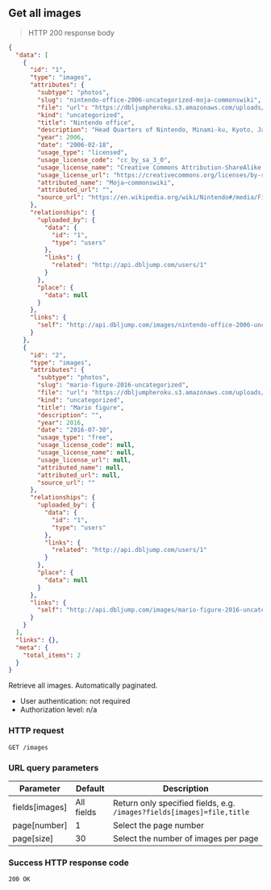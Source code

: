 ## Get all images

> HTTP 200 response body

```JSON
{
  "data": [
    {
      "id": "1",
      "type": "images",
      "attributes": {
        "subtype": "photos",
        "slug": "nintendo-office-2006-uncategorized-moja-commonswiki",
        "file": "url": "https://dbljumpheroku.s3.amazonaws.com/uploads/images/1/nintendo-hq-kyoto-2006.jpg",
        "kind": "uncategorized",
        "title": "Nintendo office",
        "description": "Head Quarters of Nintendo, Minami-ku, Kyoto, Japan. The picture was taken by the poster in February, 2006.",
        "year": 2006,
        "date": "2006-02-18",
        "usage_type": "licensed",
        "usage_license_code": "cc_by_sa_3_0",
        "usage_license_name": "Creative Commons Attribution-ShareAlike 3.0",
        "usage_license_url": "https://creativecommons.org/licenses/by-sa/3.0",
        "attributed_name": "Moja~commonswiki",
        "attributed_url": "",
        "source_url": "https://en.wikipedia.org/wiki/Nintendo#/media/File:Nintendo_office.jpg"
      },
      "relationships": {
        "uploaded_by": {
          "data": {
            "id": "1",
            "type": "users"
          },
          "links": {
            "related": "http://api.dbljump.com/users/1"
          }
        },
        "place": {
          "data": null
        }
      },
      "links": {
        "self": "http://api.dbljump.com/images/nintendo-office-2006-uncategorized-moja-commonswiki"
      }
    },
    {
      "id": "2",
      "type": "images",
      "attributes": {
        "subtype": "photos",
        "slug": "mario-figure-2016-uncategorized",
        "file": "url": "https://dbljumpheroku.s3.amazonaws.com/uploads/images/2/mario-figure.jpg",
        "kind": "uncategorized",
        "title": "Mario figure",
        "description": "",
        "year": 2016,
        "date": "2016-07-30",
        "usage_type": "free",
        "usage_license_code": null,
        "usage_license_name": null,
        "usage_license_url": null,
        "attributed_name": null,
        "attributed_url": null,
        "source_url": ""
      },
      "relationships": {
        "uploaded_by": {
          "data": {
            "id": "1",
            "type": "users"
          },
          "links": {
            "related": "http://api.dbljump.com/users/1"
          }
        },
        "place": {
          "data": null
        }
      },
      "links": {
        "self": "http://api.dbljump.com/images/mario-figure-2016-uncategorized"
      }
    }
  ],
  "links": {},
  "meta": {
    "total_items": 2
  }
}
```

Retrieve all images. Automatically paginated.

* User authentication: not required
* Authorization level: n/a

### HTTP request

`GET /images`

### URL query parameters

Parameter | Default | Description
--------- | ------- | -----------
fields[images] | All fields | Return only specified fields, e.g. `/images?fields[images]=file,title`
page[number] | 1 | Select the page number
page[size] | 30 | Select the number of images per page

### Success HTTP response code

`200 OK`
